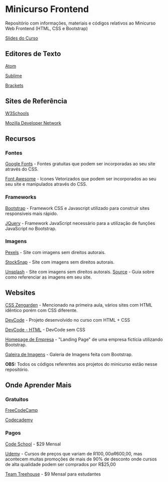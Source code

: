 # Minicurso Frontend
Repositório com informações, materiais e códigos relativos ao Minicurso Web Frontend (HTML, CSS e Bootstrap)

[Slides do Curso](https://docs.google.com/presentation/d/1TX1TFd4SOSBeMAz8TAbgU4porVMd2q6lcZUTNrq_lYo/edit?usp=sharing)

## Editores de Texto
[Atom](https://atom.io)

[Sublime](https://www.sublimetext.com)

[Brackets](http://brackets.io)

## Sites de Referência

[W3Schools](https://www.w3schools.com)

[Mozilla Developer Network](https://developer.mozilla.org/pt-BR/)

## Recursos

### Fontes
[Google Fonts](https://fonts.google.com) - Fontes gratuitas que podem ser incorporadas ao seu site através do CSS.

[Font Awesome](http://fontawesome.io) - Icones Vetorizados que podem ser incorporados ao seu seu site e manipulados através do CSS.

### Frameworks
[Bootstrap](http://getbootstrap.com) - Framework CSS e Javascript utilizado para construir sites responsíveis mais rápido.

[JQuery](http://jquery.com) - Framework JavaScript necessário para a utilização de funções JavaScript no Bootstrap.

### Imagens
[Pexels](https://www.pexels.com) - Site com imagens sem direitos autorais.

[StockSnap](https://stocksnap.io) - Site com imagens sem direitos autorais.

[Unsplash](https://unsplash.com) - Site com imagens sem direitos autorais. [Source](https://source.unsplash.com) - Guia sobre como referenciar as imagens em seu site.

## Websites
[CSS Zengarden](http://www.csszengarden.com) - Mencionado na primeira aula, vários sites com HTML idêntico porém com CSS diferente.

[DevCode](https://comppet.github.io/minicursoFrontend/devcode/) - Projeto desenvolvido no curso com HTML + CSS

[DevCode - HTML](https://comppet.github.io/minicursoFrontend/html/projeto/index.html) - DevCode sem CSS

[Homepage de Empresa](https://comppet.github.io/minicursoFrontend/landing/) - "Landing Page" de uma empresa fictícia utilizando Bootstrap.

[Galeira de Imagens](https://comppet.github.io/minicursoFrontend/galeria/) - Galeria de Imagens feita com Bootstrap.

**OBS:** Todos os códigos referentes aos projetos do minicurso estão nesse repositório.

## Onde Aprender Mais

### Gratuitos

[FreeCodeCamp](https://www.freecodecamp.com)

[Codecademy](https://www.codecademy.com)

### Pagos

[Code School](https://www.codeschool.com) - $29 Mensal

[Udemy](https://www.udemy.com/courses/) - Cursos de preços que variam de R$100,00 a R$600,00, mas acontecem muitas promoções de mais de 90% de desconto onde cursos de alta qualidade podem ser comprados por R$25,00

[Team Treehouse](https://teamtreehouse.com) - $9 Mensal para estudantes

